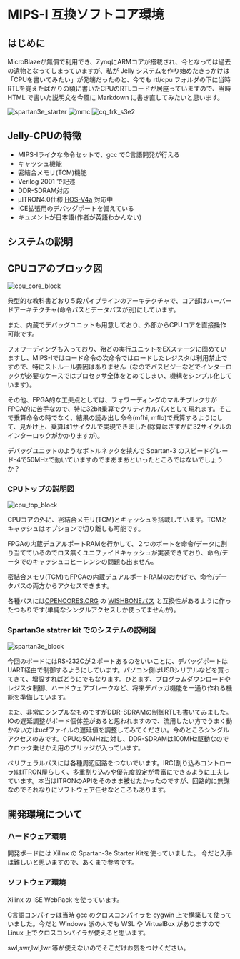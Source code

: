 #  MIPS-I 互換ソフトコア環境

## はじめに

MicroBlazeが無償で利用でき、ZynqにARMコアが搭載され、今となっては過去の遺物となってしまっていますが、私が Jelly システムを作り始めたきっかけは「CPUを書いてみたい」が発端だったのと、今でも rtl/cpu フォルダの下に当時RTLを覚えたばかりの頃に書いたCPUのRTLコードが居座っていますので、当時 HTML で書いた説明文を今風に Markdown に書き直してみたいと思います。


![spartan3e_starter](images/spartan3e_starter.jpg)
![mmc](images/mmc.jpg)
![cq_frk_s3e2](images/cq_frk_s3e2.jpg)


## Jelly-CPUの特徴

- MIPS-Iライクな命令セットで、gcc でC言語開発が行える
- キャッシュ機能
- 密結合メモリ(TCM)機能
- Verilog 2001 で記述
- DDR-SDRAM対応
- μITRON4.0仕様 [HOS-V4a](https://github.com/ryuz/hos-v4a) 対応中
- ICE拡張用のデバッグポートを備えている
- キュメントが日本語(作者が英語わかんない)


## システムの説明

## CPUコアのブロック図

![cpu_core_block](images/cpu_core_block.gif)

典型的な教科書どおり５段パイプラインのアーキテクチャで、コア部はハーバードアーキテクチャ(命令バスとデータバスが別)にしています。

また、内蔵でデバッグユニットも用意しており、外部からCPUコアを直接操作可能です。

フォワーディングも入っており、殆どの実行ユニットをEXステージに固めていますし、MIPS-Iではロード命令の次命令ではロードしたレジスタは利用禁止ですので、特にストルール要因はありません（なのでバスビジーなどでインターロックが必要なケースではプロセッサ全体をとめてしまい、機構をシンプル化しています）。

その他、FPGA的な工夫点としては、フォワーディングのマルチプレクサがFPGA的に苦手なので、特に32bit乗算でクリティカルパスとして現れます。そこで乗算命令の時でなく、結果の読み出し命令(mfhi, mflo)で乗算するようにして、見かけ上、乗算は1サイクルで実現できました(除算はさすがに32サイクルのインターロックがかかりますが)。

デバッグユニットのようなボトルネックを挟んで Spartan-3 のスピードグレード-4で50MHzで動いていますのでまあまあといったところではないでしょうか？


### CPUトップの説明図

![cpu_top_block](images/cpu_top_block.gif)

CPUコアの外に、密結合メモリ(TCM)とキャッシュを搭載しています。TCMとキャッシュはオプションで切り離しも可能です。

FPGAの内蔵デュアルポートRAMを行かして、２つのポートを命令/データに割り当てているのでロス無くユニファイドキャッシュが実装できており、命令/データでのキャッシュコヒーレンシの問題も出ません。

密結合メモリ(TCM)もFPGAの内蔵デュアルポートRAMのおかげで、命令/データバスの両方からアクセスできます。

各種バスには[OPENCORES.ORG](http://www.opencores.org) の [WISHBONEバス](http://cdn.opencores.org/downloads/wbspec_b3.pdf) と互換性があるように作ったつもりです(単純なシングルアクセスしか使ってませんが)。

### Spartan3e statrer kit でのシステムの説明図

![spartan3e_block](images/spartan3e_block.gif)

今回のボードにはRS-232Cが２ポートあるのをいいことに、デバッグポートはUART経由で制御するようにしています。パソコン側はUSBシリアルなどを買ってきて、増設すればどうにでもなります。ひとまず、プログラムダウンロードやレジスタ制御、ハードウェアブレークなど、将来デバッガ機能を一通り作れる機能を準備しています。

また、非常にシンプルなものですがDDR-SDRAMの制御RTLも書いてみました。IOの遅延調整がボード個体差があると思われますので、流用したい方でうまく動かない方はucfファイルの遅延値を調整してみてください。今のところシングルアクセスのみです。CPUの50MHzに対し、DDR-SDRAMは100MHz駆動なのでクロック乗せかえ用のブリッジが入っています。

ペリフェラルバスには各種周辺回路をつないでいます。IRC(割り込みコントローラ)はITRON屋らしく、多重割り込みや優先度設定が豊富にできるように工夫しています。本当はITRONのAPIをそのまま被せたかったのですが、回路的に無謀なのでそれなりにソフトウェア任せなところもあります。

## 開発環境について

### ハードウェア環境

開発ボードには Xilinx の Spartan-3e Starter Kitを使っていました。
今だと入手は難しいと思いますので、あくまで参考です。


### ソフトウェア環境

Xilinx の ISE WebPack を使っています。

C言語コンパイラは当時 gcc のクロスコンパイラを cygwin 上で構築して使っていました。今だと Windows 派の人でも WSL や VirtualBox がありますので Linux 上でクロスコンパイラが使えると思います。

swl,swr,lwl,lwr 等が使えないのでそこだけお気をつけください。


